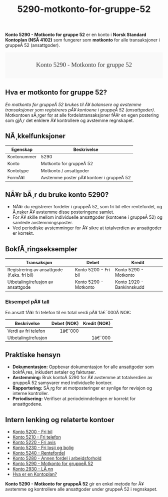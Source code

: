 ﻿---
title: "5290-motkonto-for-gruppe-52"
meta_title: "5290-motkonto-for-gruppe-52"
meta_description: '**Konto 5290 - Motkonto for gruppe 52** er en konto i **Norsk Standard Kontoplan (NSÂ 4102)** som fungerer som **motkonto** for alle transaksjoner i gruppeÂ 52 ...'
slug: 5290-motkonto-for-gruppe-52
type: blog
layout: pages/single
---

**Konto 5290 - Motkonto for gruppe 52** er en konto i **Norsk Standard Kontoplan (NSÂ 4102)** som fungerer som **motkonto** for alle transaksjoner i gruppeÂ 52 (ansattgoder).

![Illustrasjon av konto 5290 Motkonto for gruppe 52](5290-motkonto-for-gruppe-52-image.svg)

## Hva er motkonto for gruppe 52?

*En *motkonto for gruppeÂ 52* brukes til Ã¥ balansere og avstemme transaksjoner som registreres pÃ¥ kontoene i gruppeÂ 52 (ansattgoder).*
Motkontoen sÃ¸rger for at alle fordelstransaksjoner fÃ¥r en egen postering som gjÃ¸r det enklere Ã¥ kontrollere og avstemme regnskapet.

## NÃ¸kkelfunksjoner

| Egenskap     | Beskrivelse                                          |
|--------------|------------------------------------------------------|
| Kontonummer  | 5290                                                 |
| Konto        | Motkonto for gruppeÂ 52                               |
| Kontotype    | Motkonto / ansattgoder                               |
| FormÃ¥l       | Avstemme poster pÃ¥ kontoer i gruppeÂ 52               |

## NÃ¥r bÃ¸r du bruke konto 5290?

* NÃ¥r du registrerer fordeler i gruppeÂ 52, som fri bil eller rentefordel, og Ã¸nsker Ã¥ avstemme disse posteringene samlet.
* For Ã¥ skille mellom individuelle ansattgoder (kontoene i gruppeÂ 52) og samlede avstemmingsposter.
* Ved periodiske avstemminger for Ã¥ sikre at totalverdien av ansattgoder er korrekt.

## BokfÃ¸ringseksempler

| Transaksjon                                | Debet                            | Kredit                          |
|--------------------------------------------|----------------------------------|---------------------------------|
| Registrering av ansattgode (f.eks. fri bil)| Konto 5200 - Fri bil             | Konto 5290 - Motkonto           |
| Utbetaling/refusjon av ansattgode          | Konto 5290 - Motkonto            | Konto 1920 - Bankinnskudd       |

### Eksempel pÃ¥ tall

En ansatt fÃ¥r fri telefon til en total verdi pÃ¥ 1â€¯000Â NOK:

| Beskrivelse                  | Debet (NOK) | Kredit (NOK) |
|------------------------------|-----------:|-------------:|
| Verdi av fri telefon         |       1â€¯000 |              |
| Utbetaling/refusjon          |            |        1â€¯000 |

## Praktiske hensyn

* **Dokumentasjon:** Oppbevar dokumentasjon for alle ansattgoder som bokfÃ¸res, inkludert avtaler og fakturaer.
* **Avstemming:** Bruk kontoÂ 5290 for Ã¥ avstemme at totalverdien av gruppeÂ 52 samsvarer med individuelle kontoer.
* **Rapportering:** SÃ¸rg for at motposteringer er synlige for revisjon og interne kontroller.
* **Periodisering:** Verifiser at periodeinndelingen er korrekt for ansattgodene.

## Intern lenking og relaterte kontoer

* [Konto 5200 - Fri bil](/blogs/kontoplan/5200-fri-bil "Konto 5200 - Fri bil: RegnskapsfÃ¸ring av firmabil som ansattgode i Norsk kontoplan")
* [Konto 5210 - Fri telefon](/blogs/kontoplan/5210-fri-telefon "Konto 5210 - Fri telefon: RegnskapsfÃ¸ring av fri telefon som ansattgode i Norsk kontoplan")
* [Konto 5220 - Fri avis](/blogs/kontoplan/5220-fri-avis "Konto 5220 - Fri avis: RegnskapsfÃ¸ring av fri avis som ansattgode i Norsk kontoplan")
* [Konto 5230 - Fri losji og bolig](/blogs/kontoplan/5230-fri-losji-og-bolig "Konto 5230 - Fri losji og bolig: RegnskapsfÃ¸ring av fri losji og bolig som ansattgode i Norsk kontoplan")
* [Konto 5240 - Rentefordel](/blogs/kontoplan/5240-rentefordel "Konto 5240 - Rentefordel: RegnskapsfÃ¸ring av rentefordel som ansattgode i Norsk kontoplan")
* [Konto 5280 - Annen fordel i arbeidsforhold](/blogs/kontoplan/5280-annen-fordel-i-arbeidsforhold "Konto 5280 - Annen fordel i arbeidsforhold: RegnskapsfÃ¸ring av Ã¸vrige ansattfordeler i Norsk kontoplan")
* [Konto 5290 - Motkonto for gruppeÂ 52](/blogs/kontoplan/5290-motkonto-for-gruppe-52 "Konto 5290 - Motkonto for gruppe 52: RegnskapsfÃ¸ring av motkonto for gruppe 52 ansattgoder i Norsk kontoplan")
* [Konto 2930 - LÃ¸nn](/blogs/kontoplan/2930-lonn "Konto 2930 - LÃ¸nn")
* [Hva er en Kontoplan?](/blogs/regnskap/hva-er-kontoplan "Hva er en Kontoplan? Komplett Guide til Kontoplaner i Norsk Regnskap")

**Konto 5290 - Motkonto for gruppeÂ 52** gir en enkel metode for Ã¥ avstemme og kontrollere alle ansattgoder under gruppeÂ 52 i regnskapet.
